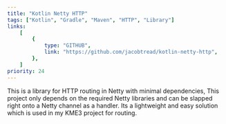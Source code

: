 ```yaml
---
title: "Kotlin Netty HTTP"
tags: ["Kotlin", "Gradle", "Maven", "HTTP", "Library"]
links:
    [
        {
            type: "GITHUB",
            link: "https://github.com/jacobtread/kotlin-netty-http",
        },
    ]
priority: 24
---
```


This is a library for HTTP routing in Netty with minimal dependencies, This project only depends on the required Netty libraries and can be slapped right onto a Netty channel as a handler. Its a lightweight and easy solution which is used in my KME3 project for routing.
